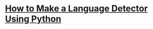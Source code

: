 # [How to Make a Language Detector Using Python](https://www.thepythoncode.com/article/language-detector-in-python)